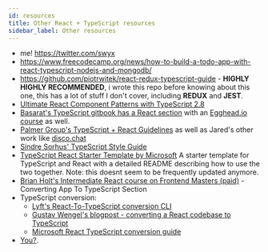 ```yaml
---
id: resources
title: Other React + TypeScript resources
sidebar_label: Other resources
---
```


- me! <https://twitter.com/swyx>
- https://www.freecodecamp.org/news/how-to-build-a-todo-app-with-react-typescript-nodejs-and-mongodb/
- <https://github.com/piotrwitek/react-redux-typescript-guide> - **HIGHLY HIGHLY RECOMMENDED**, i wrote this repo before knowing about this one, this has a lot of stuff I don't cover, including **REDUX** and **JEST**.
- [Ultimate React Component Patterns with TypeScript 2.8](https://levelup.gitconnected.com/ultimate-react-component-patterns-with-typescript-2-8-82990c516935)
- [Basarat's TypeScript gitbook has a React section](https://basarat.gitbook.io/typescript/tsx/react) with an [Egghead.io course](https://egghead.io/courses/use-typescript-to-develop-react-applications) as well.
- [Palmer Group's TypeScript + React Guidelines](https://github.com/palmerhq/typescript) as well as Jared's other work like [disco.chat](https://github.com/jaredpalmer/disco.chat)
- [Sindre Sorhus' TypeScript Style Guide](https://github.com/sindresorhus/typescript-definition-style-guide)
- [TypeScript React Starter Template by Microsoft](https://github.com/Microsoft/TypeScript-React-Starter) A starter template for TypeScript and React with a detailed README describing how to use the two together. Note: this doesnt seem to be frequently updated anymore.
- [Brian Holt's Intermediate React course on Frontend Masters (paid)](https://frontendmasters.com/courses/intermediate-react/converting-the-app-to-typescript/) - Converting App To TypeScript Section
- TypeScript conversion:
  - [Lyft's React-To-TypeScript conversion CLI](https://github.com/lyft/react-javascript-to-typescript-transform)
  - [Gustav Wengel's blogpost - converting a React codebase to TypeScript](http://www.gustavwengel.dk/converting-typescript-to-javascript-part-1)
  - [Microsoft React TypeScript conversion guide](https://github.com/Microsoft/TypeScript-React-Conversion-Guide#typescript-react-conversion-guide)
- [You?](https://github.com/typescript-cheatsheets/react-typescript-cheatsheet/issues/new).
